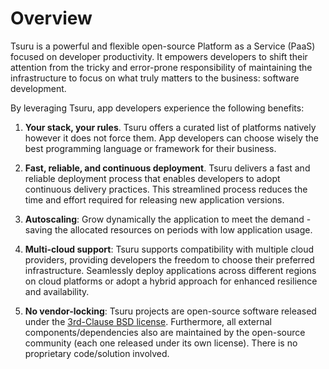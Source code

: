 # Overview

Tsuru is a powerful and flexible open-source Platform as a Service (PaaS) focused on developer productivity.
It empowers developers to shift their attention from the tricky and error-prone responsibility of maintaining the infrastructure to focus on what truly matters to the business: software development.

By leveraging Tsuru, app developers experience the following benefits:

1. **Your stack, your rules**.
Tsuru offers a curated list of platforms natively however it does not force them.
App developers can choose wisely the best programming language or framework for their business.

2. **Fast, reliable, and continuous deployment**.
Tsuru delivers a fast and reliable deployment process that enables developers to adopt continuous delivery practices.
This streamlined process reduces the time and effort required for releasing new application versions.

3. **Autoscaling**:
Grow dynamically the application to meet the demand - saving the allocated resources on periods with low application usage.

4. **Multi-cloud support**:
Tsuru supports compatibility with multiple cloud providers, providing developers the freedom to choose their preferred infrastructure.
Seamlessly deploy applications across different regions on cloud platforms or adopt a hybrid approach for enhanced resilience and availability.

5. **No vendor-locking**:
Tsuru projects are open-source software released under the [3rd-Clause BSD license](https://opensource.org/license/bsd-3-clause/).
Furthermore, all external components/dependencies also are maintained by the open-source community (each one released under its own license).
There is no proprietary code/solution involved.
